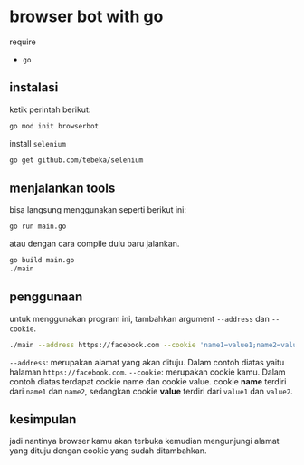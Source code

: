# browser bot with go

require

- `go`

## instalasi

ketik perintah berikut:

```bash
go mod init browserbot
```

install `selenium`

```bash
go get github.com/tebeka/selenium
```

## menjalankan tools

bisa langsung menggunakan seperti berikut ini:

```bash
go run main.go
```

atau dengan cara compile dulu baru jalankan.

```bash
go build main.go
./main
```

## penggunaan

untuk menggunakan program ini, tambahkan argument `--address` dan `--cookie`.

```bash
./main --address https://facebook.com --cookie 'name1=value1;name2=value2'
```

`--address`: merupakan alamat yang akan dituju. Dalam contoh diatas yaitu halaman `https://facebook.com`.
`--cookie`: merupakan cookie kamu. Dalam contoh diatas terdapat cookie name dan cookie value. cookie **name** terdiri dari `name1` dan `name2`, sedangkan cookie **value** terdiri dari `value1` dan `value2`.

## kesimpulan

jadi nantinya browser kamu akan terbuka kemudian mengunjungi alamat yang dituju dengan cookie yang sudah ditambahkan.
